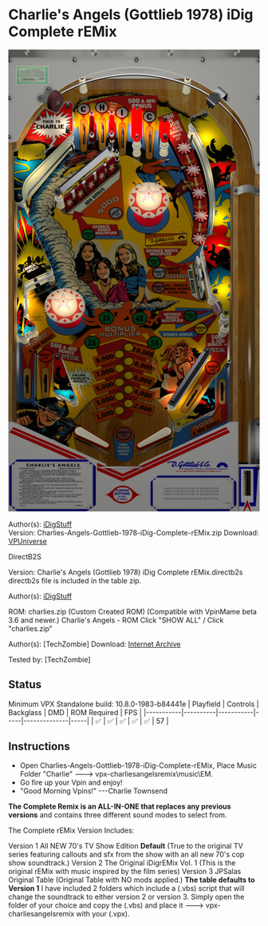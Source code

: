 # Charlie's Angels (Gottlieb 1978) iDig Complete rEMix

![Table Preview](../../images/vpx-charliesangelsremix.png)

Author(s): [iDigStuff](https://vpuniverse.com/profile/29753-idigstuff/)  
Version:  Charlies-Angels-Gottlieb-1978-iDig-Complete-rEMix.zip
Download:  [VPUniverse](https://vpuniverse.com/files/file/5943-charlie%e2%80%99s-angels-gottlieb-1978-idig-complete-remix/)

DirectB2S

Version: Charlie's Angels (Gottlieb 1978) iDig Complete rEMix.directb2s
directb2s file is included in the table zip.

Author(s): [iDigStuff](https://vpuniverse.com/profile/29753-idigstuff/) 

ROM: charlies.zip (Custom Created ROM) (Compatible with VpinMame beta 3.6 and newer.)
Charlie's Angels - ROM
Click "SHOW ALL" / Click "charlies.zip"

Author(s): [TechZombie]
Download:  [Internet Archive](https://archive.org/details/charlies_202408)

Tested by:
[TechZombie]

## Status 

Minimum VPX Standalone build: 10.8.0-1983-b84441e
| Playfield | Controls | Backglass | DMD | ROM Required | FPS | 
|-----------|----------|-----------|-----|--------------|-----|
| :white_check_mark: | :white_check_mark: | :white_check_mark: | :white_check_mark: | :white_check_mark: | 57 |

## Instructions

- Open Charlies-Angels-Gottlieb-1978-iDig-Complete-rEMix, Place Music Folder "Charlie" ---> vpx-charliesangelsremix\music\EM\.
- Go fire up your Vpin and enjoy!
- "Good Morning Vpins!" ---Charlie Townsend

**The Complete Remix is an ALL-IN-ONE that replaces any previous versions**
and contains three different sound modes to select from.

The Complete rEMix Version Includes:

Version 1 All NEW 70's TV Show Edition **Default**
(True to the original TV series featuring callouts and sfx from the show with an all new 70's cop show soundtrack.)
Version 2 The Original iDigrEMix Vol. 1 
(This is the original rEMix with music inspired by the film series)
Version 3 JPSalas Original Table 
(Original Table with NO mods applied.)
**The table defaults to Version 1**
I have included 2 folders which include a (.vbs) script that will change the soundtrack to either version 2 or version 3.
Simply open the folder of your choice and copy the (.vbs) and place it ---> vpx-charliesangelsremix with your (.vpx).


